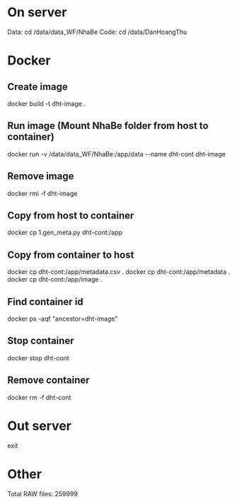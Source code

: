 # On server
Data: cd /data/data_WF/NhaBe
Code: cd /data/DanHoangThu

# Docker
## Create image
docker build -t dht-image .
## Run image (Mount NhaBe folder from host to container)
docker run -v /data/data_WF/NhaBe:/app/data --name dht-cont dht-image
## Remove image
docker rmi -f dht-image

## Copy from host to container
docker cp 1.gen_meta.py dht-cont:/app
## Copy from container to host
docker cp dht-cont:/app/metadata.csv .
docker cp dht-cont:/app/metadata .
docker cp dht-cont:/app/image .
## Find container id
docker ps -aqf "ancestor=dht-image"
## Stop container
docker stop dht-cont
## Remove container
docker rm -f dht-cont

# Out server
exit

# Other
Total RAW files: 259999
